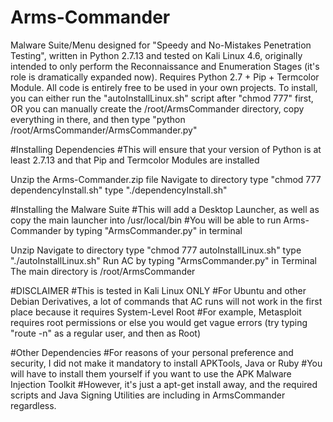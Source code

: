 # Arms-Commander
Malware Suite/Menu designed for "Speedy and No-Mistakes Penetration Testing", written in Python 2.7.13 and tested on Kali Linux 4.6, originally intended to only perform the Reconnaissance and Enumeration Stages (it's role is dramatically expanded now). Requires Python 2.7 + Pip + Termcolor Module. All code is entirely free to be used in your own projects. To install, you can either run the "autoInstallLinux.sh" script after "chmod 777" first, OR you can manually create the /root/ArmsCommander directory, copy everything in there, and then type "python /root/ArmsCommander/ArmsCommander.py"

#Installing Dependencies
#This will ensure that your version of Python is at least 2.7.13 and that Pip and Termcolor Modules are installed

Unzip the Arms-Commander.zip file
Navigate to directory
type "chmod 777 dependencyInstall.sh"
type "./dependencyInstall.sh"

#Installing the Malware Suite
#This will add a Desktop Launcher, as well as copy the main launcher into /usr/local/bin
#You will be able to run Arms-Commander by typing "ArmsCommander.py" in terminal

Unzip
Navigate to directory
type "chmod 777 autoInstallLinux.sh"
type "./autoInstallLinux.sh"
Run AC by typing "ArmsCommander.py" in Terminal
The main directory is /root/ArmsCommander

#DISCLAIMER
#This is tested in Kali Linux ONLY
#For Ubuntu and other Debian Derivatives, a lot of commands that AC runs will not work in the first place because it requires System-Level Root
#For example, Metasploit requires root permissions or else you would get vague errors (try typing "route -n" as a regular user, and then as Root)

#Other Dependencies
#For reasons of your personal preference and security, I did not make it mandatory to install APKTools, Java or Ruby
#You will have to install them yourself if you want to use the APK Malware Injection Toolkit
#However, it's just a apt-get install away, and the required scripts and Java Signing Utilities are including in ArmsCommander regardless.
